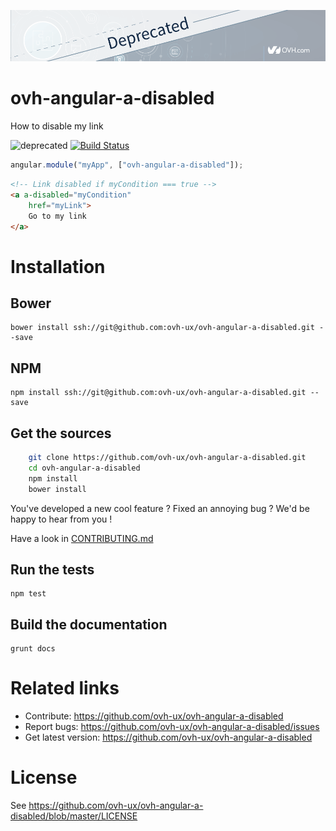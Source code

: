 ![OVH component deprecated](githubBannerDeprecated.png)

# ovh-angular-a-disabled

How to disable my link

![deprecated](https://img.shields.io/badge/status-deprecated-red.svg) [![Build Status](https://travis-ci.org/ovh-ux/ovh-angular-a-disabled.svg)](https://travis-ci.org/ovh-ux/ovh-angular-a-disabled)

```javascript
angular.module("myApp", ["ovh-angular-a-disabled"]);
```

```html
<!-- Link disabled if myCondition === true -->
<a a-disabled="myCondition"
    href="myLink">
    Go to my link
</a>
```

# Installation

## Bower

    bower install ssh://git@github.com:ovh-ux/ovh-angular-a-disabled.git --save

## NPM

    npm install ssh://git@github.com:ovh-ux/ovh-angular-a-disabled.git --save

## Get the sources

```bash
    git clone https://github.com/ovh-ux/ovh-angular-a-disabled.git
    cd ovh-angular-a-disabled
    npm install
    bower install
```

You've developed a new cool feature ? Fixed an annoying bug ? We'd be happy
to hear from you !

Have a look in [CONTRIBUTING.md](https://github.com/ovh-ux/ovh-angular-a-disabled/blob/master/CONTRIBUTING.md)

## Run the tests

```
npm test
```

## Build the documentation

```
grunt docs
```

# Related links

 * Contribute: https://github.com/ovh-ux/ovh-angular-a-disabled
 * Report bugs: https://github.com/ovh-ux/ovh-angular-a-disabled/issues
 * Get latest version: https://github.com/ovh-ux/ovh-angular-a-disabled

# License

See https://github.com/ovh-ux/ovh-angular-a-disabled/blob/master/LICENSE
